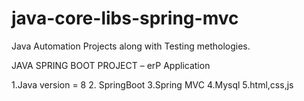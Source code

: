 # java-core-libs-spring-mvc
Java Automation Projects along with Testing methologies.


JAVA SPRING BOOT PROJECT – erP Application

1.Java version = 8
2. SpringBoot
3.Spring MVC
4.Mysql
5.html,css,js
